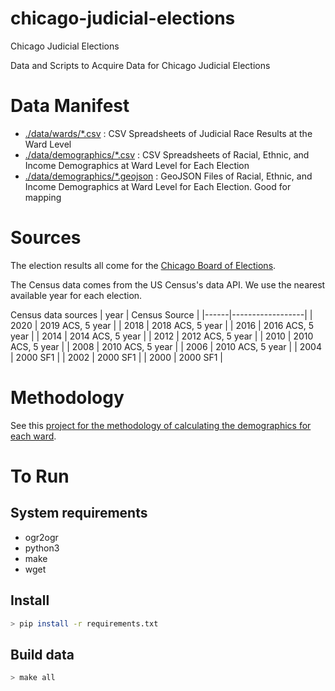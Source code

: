 # chicago-judicial-elections
Chicago Judicial Elections

Data and Scripts to Acquire Data for Chicago Judicial Elections

# Data Manifest
- [./data/wards/*.csv](./data/wards) : CSV Spreadsheets of Judicial Race Results at the Ward Level
- [./data/demographics/*.csv](./data/demographics) : CSV Spreadsheets of Racial, Ethnic, and Income Demographics at Ward Level for Each Election
- [./data/demographics/*.geojson](./data/demographics) : GeoJSON Files of Racial, Ethnic, and Income Demographics at Ward Level for Each Election. Good for mapping


# Sources
The election results all come for the [Chicago Board of Elections](https://chicagoelections.gov/en/election-results.html).

The Census data comes from the US Census's data API. We use the nearest available year for each election.


Census data sources
| year | Census Source    |
|------|------------------|
| 2020 | 2019 ACS, 5 year |
| 2018 | 2018 ACS, 5 year |
| 2016 | 2016 ACS, 5 year |
| 2014 | 2014 ACS, 5 year |
| 2012 | 2012 ACS, 5 year |
| 2010 | 2010 ACS, 5 year |
| 2008 | 2010 ACS, 5 year |
| 2006 | 2010 ACS, 5 year |
| 2004 | 2000 SF1         |
| 2002 | 2000 SF1         |
| 2000 | 2000 SF1         |

# Methodology

See this [project for the methodology of calculating the demographics for each ward](https://github.com/datamade/ward-demographics#methodology).


# To Run
## System requirements
- ogr2ogr
- python3
- make
- wget

## Install
```bash
> pip install -r requirements.txt
```

## Build data
```bash
> make all
```
